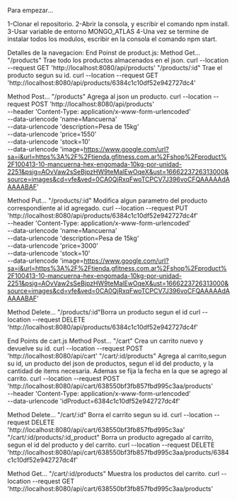 Para empezar...

1-Clonar el repositorio.
2-Abrir la consola, y escribir el comando npm install.
3-Usar  variable de entorno MONGO_ATLAS
4-Una vez se termine de instalar todos los modulos, escribir en la consola el comando npm start.

Detalles de la navegacion:
End Poinst de product.js:
Method Get...
"/products" Trae todo los productos almacenados en el json. curl --location --request GET 'http://localhost:8080/api/products'
"/products/:id" Trae el producto segun su id. curl --location --request GET 'http://localhost:8080/api/products/6384c1c10df52e942727dc4'

Method Post...
"/products" Agrega al json un producto. curl --location --request POST 'http://localhost:8080/api/products' \
--header 'Content-Type: application/x-www-form-urlencoded' \
--data-urlencode 'name=Mancuerna' \
--data-urlencode 'description=Pesa de 15kg' \
--data-urlencode 'price=1550' \
--data-urlencode 'stock=10' \
--data-urlencode 'image=https://www.google.com/url?sa=i&url=https%3A%2F%2Ftienda.gfitness.com.ar%2Fshop%2Fproduct%2F100413-10-mancuerna-hex-engomada-10kg-por-unidad-2251&psig=AOvVaw2sSeBjpzHW9teMalEwOqeX&ust=1666223726313000&source=images&cd=vfe&ved=0CA0QjRxqFwoTCPCV7J396voCFQAAAAAdAAAAABAF'

Method Put...
"/products/:id" Modifica algun parametro del producto correspondiente al id agregado. curl --location --request PUT 'http://localhost:8080/api/products/6384c1c10df52e942727dc4f' \
--header 'Content-Type: application/x-www-form-urlencoded' \
--data-urlencode 'name=Mancuerna' \
--data-urlencode 'description=Pesa de 15kg' \
--data-urlencode 'price=3000' \
--data-urlencode 'stock=10' \
--data-urlencode 'image=https://www.google.com/url?sa=i&url=https%3A%2F%2Ftienda.gfitness.com.ar%2Fshop%2Fproduct%2F100413-10-mancuerna-hex-engomada-10kg-por-unidad-2251&psig=AOvVaw2sSeBjpzHW9teMalEwOqeX&ust=1666223726313000&source=images&cd=vfe&ved=0CA0QjRxqFwoTCPCV7J396voCFQAAAAAdAAAAABAF'

Method Delete...
"/products/:id"Borra un producto segun el id curl --location --request DELETE 'http://localhost:8080/api/products/6384c1c10df52e942727dc4f'


End Points de cart.js
Method Post...
"/cart" Crea un carrito nuevo y devuelve su id. curl --location --request POST 'http://localhost:8080/api/cart'
"/cart/:id/products" Agrega al carrito,segun su id, un producto del json de productos, segun el id del producto, y la cantidad de items necesaria. Ademas se fija la fecha en la que se agrego al carrito. curl --location --request POST 'http://localhost:8080/api/cart/638550bf3fb857fbd995c3aa/products' \
--header 'Content-Type: application/x-www-form-urlencoded' \
--data-urlencode 'idProduct=6384c1c10df52e942727dc4f'


Method Delete...
"/cart/:id" Borra el carrito segun su id. curl --location --request DELETE 'http://localhost:8080/api/cart/638550bf3fb857fbd995c3aa'
"/cart/:id/products/:id_product" Borra un producto agregado al carrito, segun el id del producto y del carrito. curl --location --request DELETE 'http://localhost:8080/api/cart/638550bf3fb857fbd995c3aa/products/6384c1c10df52e942727dc4f'

Method Get...
"/cart/:id/products" Muestra los productos del carrito. curl --location --request GET 'http://localhost:8080/api/cart/638550bf3fb857fbd995c3aa/products'